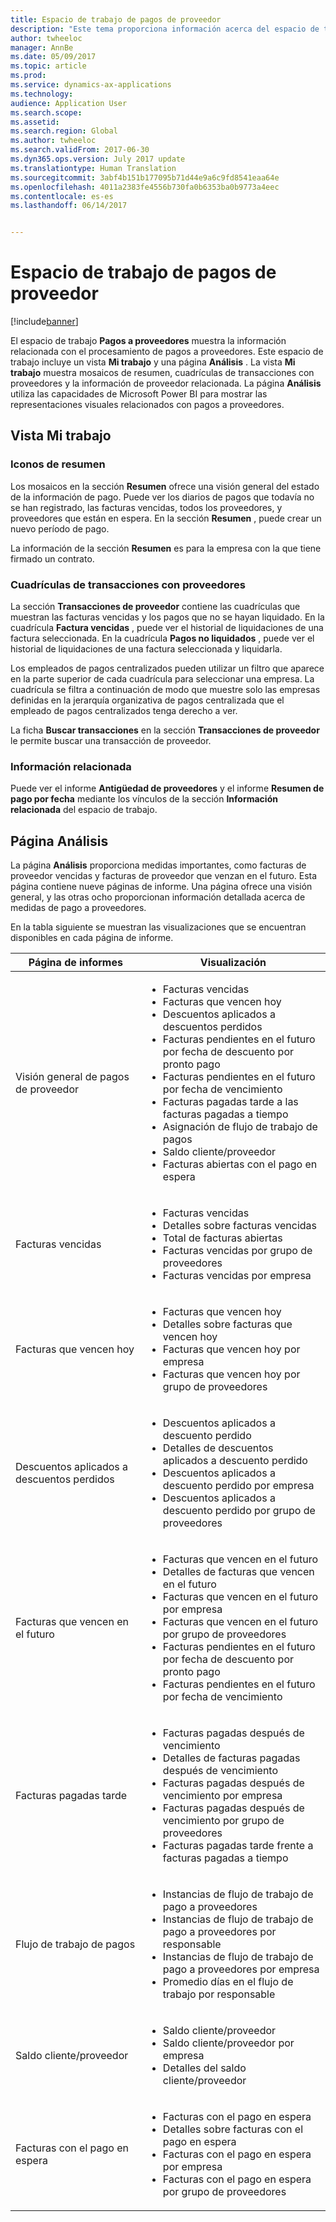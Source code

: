 ```yaml
---
title: Espacio de trabajo de pagos de proveedor
description: "Este tema proporciona información acerca del espacio de trabajo Pagos a proveedores. El espacio de trabajo Pagos a proveedores muestra la información relacionada con el procesamiento de pagos a proveedores."
author: twheeloc
manager: AnnBe
ms.date: 05/09/2017
ms.topic: article
ms.prod: 
ms.service: dynamics-ax-applications
ms.technology: 
audience: Application User
ms.search.scope: 
ms.assetid: 
ms.search.region: Global
ms.author: twheeloc
ms.search.validFrom: 2017-06-30
ms.dyn365.ops.version: July 2017 update
ms.translationtype: Human Translation
ms.sourcegitcommit: 3abf4b151b177095b71d44e9a6c9fd8541eaa64e
ms.openlocfilehash: 4011a2383fe4556b730fa0b6353ba0b9773a4eec
ms.contentlocale: es-es
ms.lasthandoff: 06/14/2017


---
```


# Espacio de trabajo de pagos de proveedor
<a id="vendor-payments-workspace" class="xliff"></a>

[!include[banner](../includes/banner.md)]

El espacio de trabajo **Pagos a proveedores** muestra la información relacionada con el procesamiento de pagos a proveedores. Este espacio de trabajo incluye un vista **Mi trabajo** y una página **Análisis** . La vista **Mi trabajo** muestra mosaicos de resumen, cuadrículas de transacciones con proveedores y la información de proveedor relacionada. La página **Análisis** utiliza las capacidades de Microsoft Power BI para mostrar las representaciones visuales relacionados con pagos a proveedores.

## Vista Mi trabajo
<a id="my-work-view" class="xliff"></a>

### Iconos de resumen
<a id="summary-tiles" class="xliff"></a>

Los mosaicos en la sección **Resumen** ofrece una visión general del estado de la información de pago. Puede ver los diarios de pagos que todavía no se han registrado, las facturas vencidas, todos los proveedores, y proveedores que están en espera. En la sección **Resumen** , puede crear un nuevo período de pago.

La información de la sección **Resumen** es para la empresa con la que tiene firmado un contrato.

### Cuadrículas de transacciones con proveedores
<a id="vendor-transactions-grids" class="xliff"></a>

La sección **Transacciones de proveedor** contiene las cuadrículas que muestran las facturas vencidas y los pagos que no se hayan liquidado. En la cuadrícula **Factura vencidas** , puede ver el historial de liquidaciones de una factura seleccionada. En la cuadrícula **Pagos no liquidados** , puede ver el historial de liquidaciones de una factura seleccionada y liquidarla.

Los empleados de pagos centralizados pueden utilizar un filtro que aparece en la parte superior de cada cuadrícula para seleccionar una empresa. La cuadrícula se filtra a continuación de modo que muestre solo las empresas definidas en la jerarquía organizativa de pagos centralizada que el empleado de pagos centralizados tenga derecho a ver.

La ficha **Buscar transacciones** en la sección **Transacciones de proveedor** le permite buscar una transacción de proveedor.

### Información relacionada
<a id="related-information" class="xliff"></a>

Puede ver el informe **Antigüedad de proveedores** y el informe **Resumen de pago por fecha** mediante los vínculos de la sección **Información relacionada** del espacio de trabajo.

## Página Análisis
<a id="analytics-page" class="xliff"></a>

La página **Análisis** proporciona medidas importantes, como facturas de proveedor vencidas y facturas de proveedor que venzan en el futuro. Esta página contiene nueve páginas de informe. Una página ofrece una visión general, y las otras ocho proporcionan información detallada acerca de medidas de pago a proveedores.

En la tabla siguiente se muestran las visualizaciones que se encuentran disponibles en cada página de informe.

| Página de informes | Visualización |
|-------------|---------------|
| Visión general de pagos de proveedor | <ul><li>Facturas vencidas</li><li>Facturas que vencen hoy</li><li>Descuentos aplicados a descuentos perdidos</li><li>Facturas pendientes en el futuro por fecha de descuento por pronto pago</li><li>Facturas pendientes en el futuro por fecha de vencimiento</li><li>Facturas pagadas tarde a las facturas pagadas a tiempo</li><li>Asignación de flujo de trabajo de pagos</li><li>Saldo cliente/proveedor</li><li>Facturas abiertas con el pago en espera</li></ul> |
| Facturas vencidas | <ul><li>Facturas vencidas</li><li>Detalles sobre facturas vencidas</li><li>Total de facturas abiertas</li><li>Facturas vencidas por grupo de proveedores</li><li>Facturas vencidas por empresa</li></ul> |
| Facturas que vencen hoy | <ul><li>Facturas que vencen hoy</li><li>Detalles sobre facturas que vencen hoy</li><li>Facturas que vencen hoy por empresa</li><li>Facturas que vencen hoy por grupo de proveedores</li></ul> |
| Descuentos aplicados a descuentos perdidos | <ul><li>Descuentos aplicados a descuento perdido</li><li>Detalles de descuentos aplicados a descuento perdido</li><li>Descuentos aplicados a descuento perdido por empresa</li><li>Descuentos aplicados a descuento perdido por grupo de proveedores</li></ul> |
| Facturas que vencen en el futuro | <ul><li>Facturas que vencen en el futuro</li><li>Detalles de facturas que vencen en el futuro</li><li>Facturas que vencen en el futuro por empresa</li><li>Facturas que vencen en el futuro por grupo de proveedores</li><li>Facturas pendientes en el futuro por fecha de descuento por pronto pago</li><li>Facturas pendientes en el futuro por fecha de vencimiento</li></ul> |
| Facturas pagadas tarde | <ul><li>Facturas pagadas después de vencimiento</li><li>Detalles de facturas pagadas después de vencimiento</li><li>Facturas pagadas después de vencimiento por empresa</li><li>Facturas pagadas después de vencimiento por grupo de proveedores</li><li>Facturas pagadas tarde frente a facturas pagadas a tiempo</li></ul> |
| Flujo de trabajo de pagos | <ul><li>Instancias de flujo de trabajo de pago a proveedores</li><li>Instancias de flujo de trabajo de pago a proveedores por responsable</li><li>Instancias de flujo de trabajo de pago a proveedores por empresa</li><li>Promedio días en el flujo de trabajo por responsable</li></ul> |
| Saldo cliente/proveedor | <ul><li>Saldo cliente/proveedor</li><li>Saldo cliente/proveedor por empresa</li><li>Detalles del saldo cliente/proveedor</li></ul> |
| Facturas con el pago en espera | <ul><li>Facturas con el pago en espera</li><li>Detalles sobre facturas con el pago en espera</li><li>Facturas con el pago en espera por empresa</li><li>Facturas con el pago en espera por grupo de proveedores</li></ul> |

